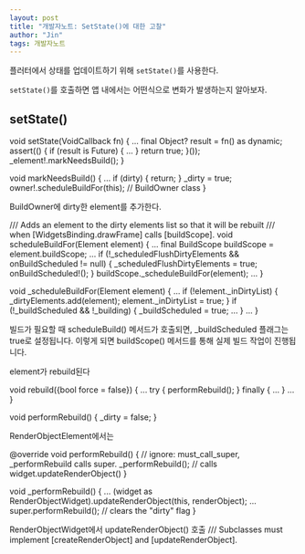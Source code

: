 ```yaml
---
layout: post
title: "개발자노트: SetState()에 대한 고찰"
author: "Jin"
tags: 개발자노트
---
```


플러터에서 상태를 업데이트하기 위해 `setState()`를 사용한다.

`setState()`를 호출하면 앱 내에서는 어떤식으로 변화가 발생하는지 알아보자.

## setState()

  void setState(VoidCallback fn) {
    ...
    final Object? result = fn() as dynamic;
    assert(() {
      if (result is Future) {
       ...
      }
      return true;
    }());
    _element!.markNeedsBuild();
  }

  void markNeedsBuild() {
    ...
    if (dirty) {
      return;
    }
    _dirty = true;
    owner!.scheduleBuildFor(this); // BuildOwner class
  }

BuildOwner에 dirty한 element를 추가한다.

  /// Adds an element to the dirty elements list so that it will be rebuilt
  /// when [WidgetsBinding.drawFrame] calls [buildScope].
  void scheduleBuildFor(Element element) {
    ...
    final BuildScope buildScope = element.buildScope;
    ...
    if (!_scheduledFlushDirtyElements && onBuildScheduled != null) {
      _scheduledFlushDirtyElements = true;
      onBuildScheduled!();
    }
    buildScope._scheduleBuildFor(element);
    ...
  }

  void _scheduleBuildFor(Element element) {
    ...
    if (!element._inDirtyList) {
      _dirtyElements.add(element);
      element._inDirtyList = true;
    }
    if (!_buildScheduled && !_building) {
      _buildScheduled = true;
      ...
    }
    ...
  }

  빌드가 필요할 때 scheduleBuild() 메서드가 호출되면, _buildScheduled 플래그는 true로 설정됩니다. 이렇게 되면 buildScope() 메서드를 통해 실제 빌드 작업이 진행됩니다.

element가 rebuild된다

void rebuild({bool force = false}) {
    ...
    try {
      performRebuild();
    } finally {
     ...
    }
    ...
  }

  void performRebuild() {
    _dirty = false;
  }

RenderObjectElement에서는 

  @override
  void performRebuild() { // ignore: must_call_super, _performRebuild calls super.
    _performRebuild(); // calls widget.updateRenderObject()
  }
  
  void _performRebuild() {
    ...
    (widget as RenderObjectWidget).updateRenderObject(this, renderObject);
    ...
    super.performRebuild(); // clears the "dirty" flag
  }

  RenderObjectWidget에서 updateRenderObject() 호출
/// Subclasses must implement [createRenderObject] and [updateRenderObject].
